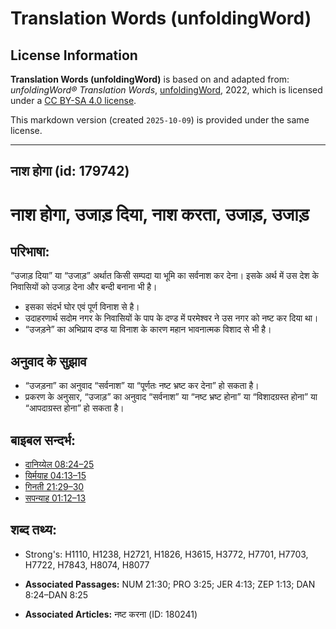# Translation Words (unfoldingWord)

## License Information

**Translation Words (unfoldingWord)** is based on and adapted from: _unfoldingWord® Translation Words_, [unfoldingWord](https://unfoldingword.org/utw), 2022, which is licensed under a [CC BY-SA 4.0 license](https://creativecommons.org/licenses/by-sa/4.0/legalcode.en).

This markdown version (created `2025-10-09`) is provided under the same license.



--------------------------------

## नाश होगा (id: 179742)

नाश होगा, उजाड़ दिया, नाश करता, उजाड़, उजाड़
============================================

परिभाषा:
--------

“उजाड़ दिया” या “उजाड़” अर्थात किसी सम्पदा या भूमि का सर्वनाश कर देना। इसके अर्थ में उस देश के निवासियों को उजाड़ देना और बन्दी बनाना भी है।

* इसका संदर्भ घोर एवं पूर्ण विनाश से है।
* उदाहरणार्थ सदोम नगर के निवासियों के पाप के दण्ड में परमेश्वर ने उस नगर को नष्ट कर दिया था।
* “उजड़ने” का अभिप्राय दण्ड या विनाश के कारण महान भावनात्मक विशाद से भी है।

अनुवाद के सुझाव
---------------

* “उजड़ना” का अनुवाद “सर्वनाश” या “पूर्णतः नष्ट भ्रष्ट कर देना” हो सकता है।
* प्रकरण के अनुसार, “उजाड़” का अनुवाद “सर्वनाश” या “नष्ट भ्रष्ट होना” या “विशादग्रस्त होना” या “आपदाग्रस्त होना” हो सकता है।

बाइबल सन्दर्भ:
--------------

* [दानिय्येल 08:24–25](https://ref.ly/Dan8:24-Dan8:25)
* [यिर्मयाह 04:13–15](https://ref.ly/Jer4:13-Jer4:15)
* [गिनती 21:29–30](https://ref.ly/Num21:29-Num21:30)
* [सपन्याह 01:12–13](https://ref.ly/Zeph1:12-Zeph1:13)

शब्द तथ्य:
----------

* Strong's: H1110, H1238, H2721, H1826, H3615, H3772, H7701, H7703, H7722, H7843, H8074, H8077

* **Associated Passages:** NUM 21:30; PRO 3:25; JER 4:13; ZEP 1:13; DAN 8:24–DAN 8:25
* **Associated Articles:** नष्ट करना (ID: 180241)

